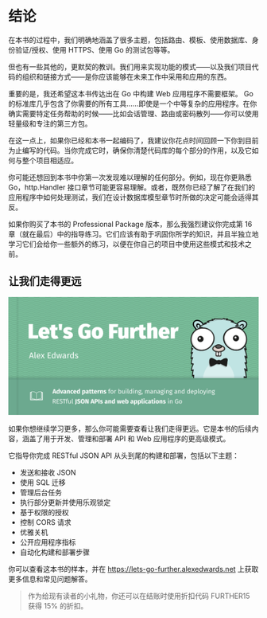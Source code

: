 # 结论

在本书的过程中，我们明确地涵盖了很多主题，包括路由、模板、使用数据库、身份验证/授权、使用 HTTPS、使用 Go 的测试包等等。

但也有一些其他的，更默契的教训。我们用来实现功能的模式——以及我们项目代码的组织和链接方式——是你应该能够在未来工作中采用和应用的东西。

重要的是，我还希望这本书传达出在 Go 中构建 Web 应用程序不需要框架。 Go 的标准库几乎包含了你需要的所有工具……即使是一个中等复杂的应用程序。在你确实需要特定任务帮助的时候——比如会话管理、路由或密码散列——你可以使用轻量级和专注的第三方包。

在这一点上，如果你已经和本书一起编码了，我建议你花点时间回顾一下你到目前为止编写的代码。当你完成它时，确保你清楚代码库的每个部分的作用，以及它如何与整个项目相适应。

你可能还想回到本书中你第一次发现难以理解的任何部分。例如，现在你更熟悉 Go，http.Handler 接口章节可能更容易理解。或者，既然你已经了解了在我们的应用程序中如何处理测试，我们在设计数据库模型章节时所做的决定可能会适得其反。

如果你购买了本书的 Professional Package 版本，那么我强烈建议你完成第 16 章（就在最后）中的指导练习。它们应该有助于巩固你所学的知识，并且半独立地学习它们会给你一些额外的练习，以便在你自己的项目中使用这些模式和技术之前。

## 让我们走得更远

![](./images/14-1.png)

如果你想继续学习更多，那么你可能需要查看让我们走得更远。它是本书的后续内容，涵盖了用于开发、管理和部署 API 和 Web 应用程序的更高级模式。

它指导你完成 RESTful JSON API 从头到尾的构建和部署，包括以下主题：

- 发送和接收 JSON
- 使用 SQL 迁移
- 管理后台任务
- 执行部分更新并使用乐观锁定
- 基于权限的授权
- 控制 CORS 请求
- 优雅关机
- 公开应用程序指标
- 自动化构建和部署步骤

你可以查看这本书的样本，并在 https://lets-go-further.alexedwards.net 上获取更多信息和常见问题解答。

> 作为给现有读者的小礼物，你还可以在结账时使用折扣代码 FURTHER15 获得 15% 的折扣。
